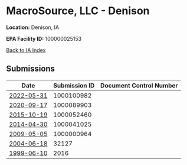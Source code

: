 # MacroSource, LLC - Denison

**Location:** Denison, IA

**EPA Facility ID:** 100000025153

[Back to IA Index](../../index.md)

## Submissions

| Date | Submission ID | Document Control Number |
|------|--------------|-------------------------|
| [2022-05-31](submissions/1000100982.md) | 1000100982 |  |
| [2020-09-17](submissions/1000089903.md) | 1000089903 |  |
| [2015-10-19](submissions/1000052460.md) | 1000052460 |  |
| [2014-04-30](submissions/1000041025.md) | 1000041025 |  |
| [2009-05-05](submissions/1000000964.md) | 1000000964 |  |
| [2004-06-18](submissions/32127.md) | 32127 |  |
| [1999-06-10](submissions/2016.md) | 2016 |  |

